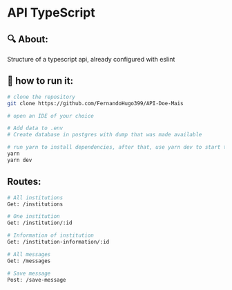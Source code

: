 # API TypeScript

## :mag: About: 
Structure of a typescript api, already configured with eslint
<br>



## 👷 how to run it:
```bash
# clone the repository
git clone https://github.com/FernandoHugo399/API-Doe-Mais

# open an IDE of your choice

# Add data to .env
# Create database in postgres with dump that was made available

# run yarn to install dependencies, after that, use yarn dev to start the server
yarn
yarn dev
```


## Routes:
```bash
# All institutions
Get: /institutions

# One institution
Get: /institution/:id

# Information of institution
Get: /institution-information/:id

# All messages
Get: /messages

# Save message
Post: /save-message
```


